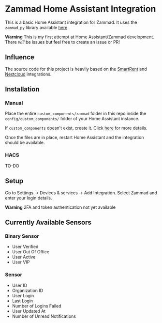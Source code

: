 # Zammad Home Assistant Integration
This is a basic Home Assistant integration for Zammad. It uses the `zammad_py` library available [here](https://github.com/joeirimpan/zammad_py)

**Warning** This is my first attempt at Home Assistant/Zammad development. There _will_ be issues but feel free to create an issue or PR!

## Influence
The source code for this project is heavily based on the [SmartRent](https://github.com/ZacheryThomas/homeassistant-smartrent) and [Nextcloud](https://github.com/home-assistant/core/tree/dev/homeassistant/components/nextcloud) integrations.

## Installation
### Manual
Place the entire `custom_components/zammad` folder in this repo inside the `config/custom_components/` folder of your Home Assistant instance. 

If `custom_components` doesn't exist, create it. Click [here](https://developers.home-assistant.io/docs/creating_integration_file_structure/#where-home-assistant-looks-for-integrations) for more details.

Once the files are in place, restart Home Assistant and the integration should be available.

### HACS
TO-DO

## Setup
Go to Settings -> Devices & services -> Add Integration. Select Zammad and enter your login details.

**Warning** 2FA and token authentication not yet available

## Currently Available Sensors
### Binary Sensor
- User Verified
- User Out Of Office
- User Active
- User VIP

### Sensor
- User ID
- Organization ID
- User Login
- Last Login
- Number of Logins Failed
- User Updated At
- Number of Unread Notifications
